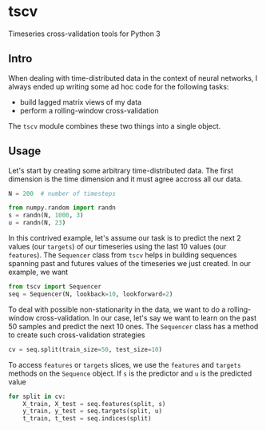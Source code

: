 # tscv

Timeseries cross-validation tools for Python 3

## Intro

When dealing with time-distributed data in the context of neural networks, I always ended up writing some ad hoc code for the following tasks:
* build lagged matrix views of my data
* perform a rolling-window cross-validation

The `tscv` module combines these two things into a single object.

## Usage

Let's start by creating some arbitrary time-distributed data. The first dimension is the time dimension and it must agree accross all our data.

```python
N = 200  # number of timesteps

from numpy.random import randn
s = randn(N, 1000, 3)
u = randn(N, 23)
```

In this contrived example, let's assume our task is to predict the next 2 values (our `targets`) of our timeseries using the last 10 values (our `features`). The `Sequencer` class from `tscv` helps in building sequences spanning past and futures values of the timeseries we just created. In our example, we want

```python
from tscv import Sequencer
seq = Sequencer(N, lookback=10, lookforward=2)
```

To deal with possible non-stationarity in the data, we want to do a rolling-window cross-validation. In our case, let's say we want to learn on the past 50 samples and predict the next 10 ones. The `Sequencer` class has a method to create such cross-validation strategies

```python
cv = seq.split(train_size=50, test_size=10)
```

To access `features` or `targets` slices, we use the `features` and `targets` methods on the `Sequence` object. If `s` is the predictor and `u` is the predicted value

```python
for split in cv:
    X_train, X_test = seq.features(split, s)
    y_train, y_test = seq.targets(split, u)
    t_train, t_test = seq.indices(split)
```
